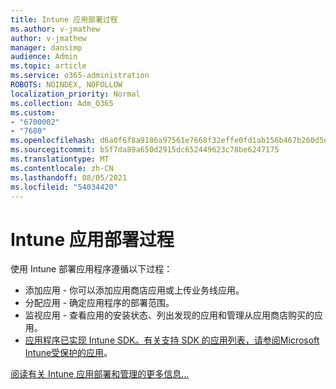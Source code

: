 ```yaml
---
title: Intune 应用部署过程
ms.author: v-jmathew
author: v-jmathew
manager: dansimp
audience: Admin
ms.topic: article
ms.service: o365-administration
ROBOTS: NOINDEX, NOFOLLOW
localization_priority: Normal
ms.collection: Adm_O365
ms.custom:
- "6700002"
- "7680"
ms.openlocfilehash: d6a0f6f8a9186a97561e7668f32effe0fd1ab156b467b260d5ebef5dbd6b9ff8
ms.sourcegitcommit: b5f7da89a650d2915dc652449623c78be6247175
ms.translationtype: MT
ms.contentlocale: zh-CN
ms.lasthandoff: 08/05/2021
ms.locfileid: "54034420"
---
```

# <a name="intune-app-deployment-process"></a>Intune 应用部署过程

使用 Intune 部署应用程序遵循以下过程：

- 添加应用 - 你可以添加应用商店应用或上传业务线应用。
- 分配应用 - 确定应用程序的部署范围。
- 监视应用 - 查看应用的安装状态、列出发现的应用和管理从应用商店购买的应用。
- [应用程序已实现 Intune SDK。有关支持 SDK 的应用列表，请参阅Microsoft Intune受保护的应用](https://docs.microsoft.com/mem/intune/apps/apps-supported-intune-apps)。

[阅读有关 Intune 应用部署和管理的更多信息...](https://docs.microsoft.com/mem/intune/apps/app-management)
